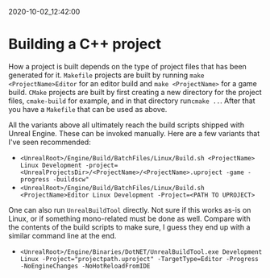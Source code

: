 2020-10-02_12:42:00

# Building a C++ project

How a project is built depends on the type of project files that has been generated for it.
`Makefile` projects are built by running `make <ProjectName>Editor` for an editor build and `make <ProjectName>` for a game build.
`CMake` projects are built by first creating a new directory for the project files, `cmake-build` for example, and in that directory run`cmake ..`.  After that you have a `Makefile` that can be used as above.

All the variants above all ultimately reach the build scripts shipped with Unreal Engine.
These can be invoked manually.
Here are a few variants that I've seen recommended:
- `<UnrealRoot>/Engine/Build/BatchFiles/Linux/Build.sh <ProjectName> Linux Development -project=<UnrealProjectsDir>/<ProjectName>/<ProjectName>.uproject -game -progress -buildscw"`
- `<UnrealRoot>/Engine/Build/BatchFiles/Linux/Build.sh <ProjectName>Editor Linux Development -Project=<PATH TO UPROJECT>`

One can also run `UnrealBuildTool` directly.
Not sure if this works as-is on Linux, or if something mono-related must be done as well.
Compare with the contents of the build scripts to make sure, I guess they end up with a similar command line at the end.
- `<UnrealRoot>/Engine/Binaries/DotNET/UnrealBuildTool.exe Development Linux -Project="projectpath.uproject" -TargetType=Editor -Progress -NoEngineChanges -NoHotReloadFromIDE`
